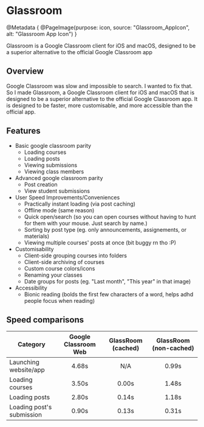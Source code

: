 # Glassroom

@Metadata {
    @PageImage(purpose: icon, source: "Glassroom_AppIcon", alt: "Glassroom App Icon")
}

Glassroom is a Google Classroom client for iOS and macOS, designed to be a superior alternative to the official Google Classroom app

## Overview

Google Classroom was slow and impossible to search. I wanted to fix that. So I made Glassroom, a Google Classroom client 
for iOS and macOS that is designed to be a superior alternative to the official Google Classroom app. It is designed to 
be faster, more customisable, and more accessible than the official app.

## Features
 - Basic google classroom parity
   - Loading courses
   - Loading posts
   - Viewing submissions
   - Viewing class members
 - Advanced google classroom parity
   - Post creation
   - View student submissions
 - User Speed Improvements/Conveniences
   - Practically instant loading (via post caching)
   - Offline mode (same reason)
   - Quick open/search (so you can open courses without having to hunt for them with your mouse. Just search by name.)
   - Sorting by post type (eg. only announcements, assignements, or materials)
   - Viewing multiple courses' posts at once (bit buggy rn tho :P)
 - Customisability
   - Client-side grouping courses into folders
   - Client-side archiving of courses
   - Custom course colors/icons
   - Renaming your classes
   - Date groups for posts (eg. "Last month", "This year" in that image)
 - Accessibility
   - Bionic reading (bolds the first few characters of a word, helps adhd people focus when reading)

## Speed comparisons

|          Category         | Google Classroom Web |   GlassRoom (cached)   | GlassRoom (non-cached) |
|---------------------------|:--------------------:|:----------------------:|:----------------------:|
| Launching website/app     |         4.68s        |           N/A          |          0.99s         |
| Loading courses           |         3.50s        |          0.00s         |          1.48s         |
| Loading posts             |         2.80s        |          0.14s         |          1.18s         |
| Loading post's submission |         0.90s        |          0.13s         |          0.31s         |
